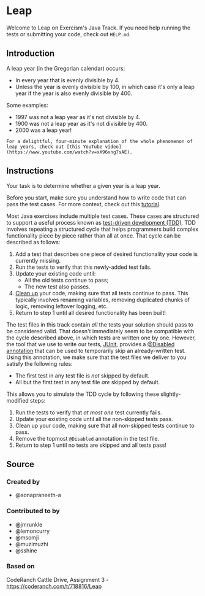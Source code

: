 # Leap

Welcome to Leap on Exercism's Java Track.
If you need help running the tests or submitting your code, check out `HELP.md`.

## Introduction

A leap year (in the Gregorian calendar) occurs:

- In every year that is evenly divisible by 4.
- Unless the year is evenly divisible by 100, in which case it's only a leap year if the year is also evenly divisible by 400.

Some examples:

- 1997 was not a leap year as it's not divisible by 4.
- 1900 was not a leap year as it's not divisible by 400.
- 2000 was a leap year!

~~~~exercism/note
For a delightful, four-minute explanation of the whole phenomenon of leap years, check out [this YouTube video](https://www.youtube.com/watch?v=xX96xng7sAE).
~~~~

## Instructions

Your task is to determine whether a given year is a leap year.

Before you start, make sure you understand how to write code that can pass the test cases.
For more context, check out this [tutorial].

Most Java exercises include multiple test cases.
These cases are structured to support a useful process known as [test-driven development (TDD)][tdd].
TDD involves repeating a structured cycle that helps programmers build complex functionality piece by piece rather than all at once.
That cycle can be described as follows:

1. Add a test that describes one piece of desired functionality your code is currently missing.
2. Run the tests to verify that this newly-added test fails.
3. Update your existing code until:
   - All the old tests continue to pass;
   - The new test also passes.
4. [Clean up][refactoring] your code, making sure that all tests continue to pass.
   This typically involves renaming variables, removing duplicated chunks of logic, removing leftover logging, etc.
5. Return to step 1 until all desired functionality has been built!

The test files in this track contain _all_ the tests your solution should pass to be considered valid.
That doesn't immediately seem to be compatible with the cycle described above, in which tests are written one by one.
However, the tool that we use to write our tests, [JUnit][junit],
provides a [@Disabled][junit-disabled] [annotation][java-annotation] that can be used to temporarily skip an already-written test.
Using this annotation, we make sure that the test files we deliver to you satisfy the following rules:

- The first test in any test file is _not_ skipped by default.
- All but the first test in any test file _are_ skipped by default.

This allows you to simulate the TDD cycle by following these slightly-modified steps:

1. Run the tests to verify that _at most one_ test currently fails.
2. Update your existing code until all the non-skipped tests pass.
3. Clean up your code, making sure that all non-skipped tests continue to pass.
4. Remove the topmost `@Disabled` annotation in the test file.
5. Return to step 1 until no tests are skipped and all tests pass!

[java-annotation]: https://docs.oracle.com/javase/tutorial/java/annotations/
[junit]: https://junit.org/junit5/
[junit-disabled]: https://junit.org/junit5/docs/current/api/org.junit.jupiter.api/org/junit/jupiter/api/Disabled.html
[refactoring]: https://en.wikipedia.org/wiki/Code_refactoring
[tdd]: https://en.wikipedia.org/wiki/Test-driven_development
[tutorial]: https://github.com/exercism/java/blob/main/exercises/practice/hello-world/.docs/instructions.append.md#tutorial

## Source

### Created by

- @sonapraneeth-a

### Contributed to by

- @jmrunkle
- @lemoncurry
- @msomji
- @muzimuzhi
- @sshine

### Based on

CodeRanch Cattle Drive, Assignment 3 - https://coderanch.com/t/718816/Leap
